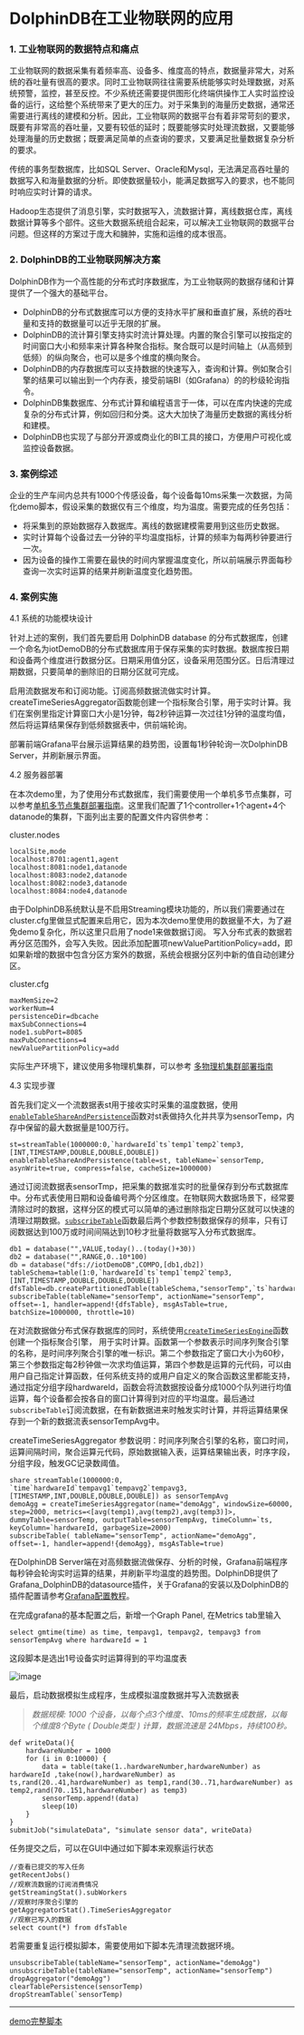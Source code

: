 # DolphinDB在工业物联网的应用

### 1. 工业物联网的数据特点和痛点

工业物联网的数据采集有着频率高、设备多、维度高的特点，数据量非常大，对系统的吞吐量有很高的要求。同时工业物联网往往需要系统能够实时处理数据，对系统预警，监控，甚至反控。不少系统还需要提供图形化终端供操作工人实时监控设备的运行，这给整个系统带来了更大的压力。对于采集到的海量历史数据，通常还需要进行离线的建模和分析。因此，工业物联网的数据平台有着非常苛刻的要求，既要有非常高的吞吐量，又要有较低的延时；既要能够实时处理流数据，又要能够处理海量的历史数据；既要满足简单的点查询的要求，又要满足批量数据复杂分析的要求。

传统的事务型数据库，比如SQL Server、Oracle和Mysql，无法满足高吞吐量的数据写入和海量数据的分析。即使数据量较小，能满足数据写入的要求，也不能同时响应实时计算的请求。

Hadoop生态提供了消息引擎，实时数据写入，流数据计算，离线数据仓库，离线数据计算等多个部件。这些大数据系统组合起来，可以解决工业物联网的数据平台问题。但这样的方案过于庞大和臃肿，实施和运维的成本很高。

### 2. DolphinDB的工业物联网解决方案

DolphinDB作为一个高性能的分布式时序数据库，为工业物联网的数据存储和计算提供了一个强大的基础平台。
* DolphinDB的分布式数据库可以方便的支持水平扩展和垂直扩展，系统的吞吐量和支持的数据量可以近乎无限的扩展。
* DolphinDB的流计算引擎支持实时流计算处理。内置的聚合引擎可以按指定的时间窗口大小和频率来计算各种聚合指标。聚合既可以是时间轴上（从高频到低频）的纵向聚合，也可以是多个维度的横向聚合。
* DolphinDB的内存数据库可以支持数据的快速写入，查询和计算。例如聚合引擎的结果可以输出到一个内存表，接受前端BI（如Grafana）的的秒级轮询指令。
* DolphinDB集数据库、分布式计算和编程语言于一体，可以在库内快速的完成复杂的分布式计算，例如回归和分类。这大大加快了海量历史数据的离线分析和建模。
* DolphinDB也实现了与部分开源或商业化的BI工具的接口，方便用户可视化或监控设备数据。


### 3. 案例综述

企业的生产车间内总共有1000个传感设备，每个设备每10ms采集一次数据，为简化demo脚本，假设采集的数据仅有三个维度，均为温度。需要完成的任务包括：
* 将采集到的原始数据存入数据库。离线的数据建模需要用到这些历史数据。
* 实时计算每个设备过去一分钟的平均温度指标，计算的频率为每两秒钟要进行一次。
* 因为设备的操作工需要在最快的时间内掌握温度变化，所以前端展示界面每秒查询一次实时运算的结果并刷新温度变化趋势图。


### 4. 案例实施

4.1 系统的功能模块设计
	
针对上述的案例，我们首先要启用 DolphinDB database 的分布式数据库，创建一个命名为iotDemoDB的分布式数据库用于保存采集的实时数据。数据库按日期和设备两个维度进行数据分区。日期采用值分区，设备采用范围分区。日后清理过期数据，只要简单的删除旧的日期分区就可完成。

启用流数据发布和订阅功能。订阅高频数据流做实时计算。createTimeSeriesAggregator函数能创建一个指标聚合引擎，用于实时计算。我们在案例里指定计算窗口大小是1分钟，每2秒钟运算一次过往1分钟的温度均值，然后将运算结果保存到低频数据表中，供前端轮询。

部署前端Grafana平台展示运算结果的趋势图，设置每1秒钟轮询一次DolphinDB Server，并刷新展示界面。

4.2 服务器部署

在本次demo里，为了使用分布式数据库，我们需要使用一个单机多节点集群，可以参考[单机多节点集群部署指南](../安装和部署/single_machine_cluster_deploy.md)。这里我们配置了1个controller+1个agent+4个datanode的集群，下面列出主要的配置文件内容供参考：

cluster.nodes
```
localSite,mode
localhost:8701:agent1,agent
localhost:8081:node1,datanode
localhost:8083:node2,datanode
localhost:8082:node3,datanode
localhost:8084:node4,datanode
```
由于DolphinDB系统默认是不启用Streaming模块功能的，所以我们需要通过在cluster.cfg里做显式配置来启用它，因为本次demo里使用的数据量不大，为了避免demo复杂化，所以这里只启用了node1来做数据订阅。 写入分布式表的数据若再分区范围外，会写入失败。因此添加配置项newValuePartitionPolicy=add，即如果新增的数据中包含分区方案外的数据，系统会根据分区列中新的值自动创建分区。

cluster.cfg
```
maxMemSize=2
workerNum=4
persistenceDir=dbcache
maxSubConnections=4
node1.subPort=8085
maxPubConnections=4
newValuePartitionPolicy=add
```
实际生产环境下，建议使用多物理机集群，可以参考 [多物理机集群部署指南](../安装和部署/multi_machine_cluster_deployment.md)

4.3 实现步骤

首先我们定义一个流数据表st用于接收实时采集的温度数据，使用[`enableTableShareAndPersistence`](https://www.dolphindb.cn/cn/help/FunctionsandCommands/CommandsReferences/e/enableTableShareAndPersistence.html)函数对st表做持久化并共享为sensorTemp，内存中保留的最大数据量是100万行。
```
st=streamTable(1000000:0,`hardwareId`ts`temp1`temp2`temp3,[INT,TIMESTAMP,DOUBLE,DOUBLE,DOUBLE])
enableTableShareAndPersistence(table=st, tableName=`sensorTemp, asynWrite=true, compress=false, cacheSize=1000000)

```
通过订阅流数据表sensorTmp，把采集的数据准实时的批量保存到分布式数据库中。分布式表使用日期和设备编号两个分区维度。在物联网大数据场景下，经常要清除过时的数据，这样分区的模式可以简单的通过删除指定日期分区就可以快速的清理过期数据。[`subscribeTable`](https://www.dolphindb.cn/cn/help/FunctionsandCommands/FunctionReferences/s/subscribeTable.html)函数最后两个参数控制数据保存的频率，只有订阅数据达到100万或时间间隔达到10秒才批量将数据写入分布式数据库。

```
db1 = database("",VALUE,today()..(today()+30))
db2 = database("",RANGE,0..10*100)
db = database("dfs://iotDemoDB",COMPO,[db1,db2])
tableSchema=table(1:0,`hardwareId`ts`temp1`temp2`temp3,[INT,TIMESTAMP,DOUBLE,DOUBLE,DOUBLE]) 
dfsTable=db.createPartitionedTable(tableSchema,"sensorTemp",`ts`hardwareId)
subscribeTable(tableName="sensorTemp", actionName="sensorTemp", offset=-1, handler=append!{dfsTable}, msgAsTable=true, batchSize=1000000, throttle=10)

```

在对流数据做分布式保存数据库的同时，系统使用[`createTimeSeriesEngine`](https://www.dolphindb.cn/cn/help/FunctionsandCommands/FunctionReferences/c/createTimeSeriesEngine.html)函数创建一个指标聚合引擎， 用于实时计算。函数第一个参数表示时间序列聚合引擎的名称，是时间序列聚合引擎的唯一标识。第二个参数指定了窗口大小为60秒，第三个参数指定每2秒钟做一次求均值运算，第四个参数是运算的元代码，可以由用户自己指定计算函数，任何系统支持的或用户自定义的聚合函数这里都能支持，通过指定分组字段hardwareId，函数会将流数据按设备分成1000个队列进行均值运算，每个设备都会按各自的窗口计算得到对应的平均温度。最后通过`subscribeTable`订阅流数据，在有新数据进来时触发实时计算，并将运算结果保存到一个新的数据流表sensorTempAvg中。

createTimeSeriesAggregator 参数说明：时间序列聚合引擎的名称，窗口时间，运算间隔时间，聚合运算元代码，原始数据输入表，运算结果输出表，时序字段，分组字段，触发GC记录数阈值。

```
share streamTable(1000000:0, `time`hardwareId`tempavg1`tempavg2`tempavg3, [TIMESTAMP,INT,DOUBLE,DOUBLE,DOUBLE]) as sensorTempAvg
demoAgg = createTimeSeriesAggregator(name="demoAgg", windowSize=60000, step=2000, metrics=<[avg(temp1),avg(temp2),avg(temp3)]>, dummyTable=sensorTemp, outputTable=sensorTempAvg, timeColumn=`ts,  keyColumn=`hardwareId, garbageSize=2000)
subscribeTable( tableName="sensorTemp", actionName="demoAgg", offset=-1, handler=append!{demoAgg}, msgAsTable=true)
```

在DolphinDB Server端在对高频数据流做保存、分析的时候，Grafana前端程序每秒钟会轮询实时运算的结果，并刷新平均温度的趋势图。DolphinDB提供了Grafana_DolphinDB的datasource插件，关于Grafana的安装以及DolphinDB的插件配置请参考[Grafana配置教程](../../../../grafana-datasource/blob/master/README_CN.md)。

在完成grafana的基本配置之后，新增一个Graph Panel, 在Metrics tab里输入

```
select gmtime(time) as time, tempavg1, tempavg2, tempavg3 from sensorTempAvg where hardwareId = 1
```
这段脚本是选出1号设备实时运算得到的平均温度表

![image](../images/datasource.PNG)


最后，启动数据模拟生成程序，生成模拟温度数据并写入流数据表
 > *数据规模: 1000 个设备，以每个点3个维度、10ms的频率生成数据，以每个维度8个Byte ( Double类型 ) 计算，数据流速是 24Mbps，持续100秒。*
```
def writeData(){
	hardwareNumber = 1000
	for (i in 0:10000) {
		data = table(take(1..hardwareNumber,hardwareNumber) as hardwareId ,take(now(),hardwareNumber) as ts,rand(20..41,hardwareNumber) as temp1,rand(30..71,hardwareNumber) as temp2,rand(70..151,hardwareNumber) as temp3)
		sensorTemp.append!(data)
		sleep(10)
	}
}
submitJob("simulateData", "simulate sensor data", writeData)
```

任务提交之后，可以在GUI中通过如下脚本来观察运行状态
```
//查看已提交的写入任务
getRecentJobs()
//观察流数据的订阅消费情况
getStreamingStat().subWorkers
//观察时序聚合引擎的
getAggregatorStat().TimeSeriesAggregator
//观察已写入的数据
select count(*) from dfsTable
```

若需要重复运行模拟脚本，需要使用如下脚本先清理流数据环境。

```
unsubscribeTable(tableName="sensorTemp", actionName="demoAgg")
unsubscribeTable(tableName="sensorTemp", actionName="sensorTemp")
dropAggregator("demoAgg")
clearTablePersistence(sensorTemp)
dropStreamTable(`sensorTemp)
```
---
[demo完整脚本](../script/iot_demo_script.txt)